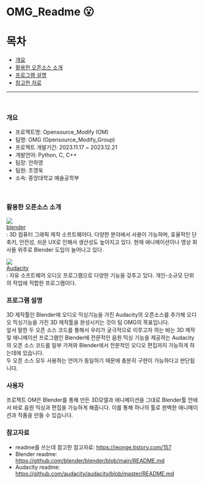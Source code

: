 # OMG_Readme :open_mouth:


# 목차
  - [개요](#개요)
  - [활용한 오픈소스 소개](#활용한-오픈소스-소개)
  - [프로그램 설명](#프로그램-설명)
  - [참고한 자료](#참고한-자료)

***
<br/>

### 개요
  - 프로젝트명: Opensource_Modify (OM)
  - 팀명: OMG (Opensource_Modify_Group)
  - 프로젝트 개발기간: 2023.11.17 ~ 2023.12.21
  - 개발언어: Python, C, C++
  - 팀장: 안하영
  - 팀원: 조영욱
  - 소속: 중앙대학교 예술공학부
<br/>

### 활용한 오픈소스 소개
<img src="https://img.shields.io/badge/Blender-E87D0D?style=flat&logo=Blender&logoColor=white"/> <br/>
[blender](https://projects.blender.org/blender/blender?utm_medium=www-footer) <br/>
: 3D 컴퓨터 그래픽 제작 소프트웨어다. 다양한 분야에서 사용이 가능하며, 효율적인 단축키, 안전성, 쉬운 UX로 인해서 생산성도 높아지고 있다. 현재 애니메이션이나 영상 회사들 위주로 Blender 도입이 늘어나고 있다.


<img src="https://img.shields.io/badge/Audacity-0000CC?style=flat&logo=Audacity&logoColor=white"/> <br/>
[Audacity](https://www.audacityteam.org/) <br/>
: 자유 소프트웨어 오디오 프로그램으로 다양한 기능을 갖추고 있다. 개인-소규모 단위의 작업에 적합한 프로그램이다.
<br/>

### 프로그램 설명
3D 제작툴인 Blender에 오디오 믹싱기능을 가진 Audacity의 오픈소스를 추가해 오디오 믹싱기능을 가진 3D 제작툴을 완성시키는 것이 팀 OMG의 목표입니다.<br/>
앞서 말한 두 오픈 소스 코드를 통해서 우리가 궁극적으로 이루고자 하는 바는 3D 제작 및 애니메이션 프로그램인 Blender에 전문적인 음원 믹싱 기능을 제공하는 Audacity의 오픈 소스 코드를 일부 가져와 Blender에서 전문적인 오디오 편집까지 가능하게 하는데에 있습니다.<br/>두 오픈 소스 모두 사용하는 언어가 동일하기 때문에 충분히 구현이 가능하다고 판단됩니다.
<br/>

### 사용자
프로젝트 OM은 Blender를 통해 만든 3D모델과 애니메이션을 그대로 Blender툴 안에서 바로 음원 믹싱과 편집을 가능하게 해줍니다. 이를 통해 하나의 툴로 완벽한 애니메이션과 작품을 만들 수 있습니다.

### 참고자료
 - readme를 쓰는데 참고한 참고자료:
   <https://jeonge.tistory.com/157> <br/>
 - Blender readme:
   <https://github.com/blender/blender/blob/main/README.md> <br/>
 - Audacity readme:
   <https://github.com/audacity/audacity/blob/master/README.md>

